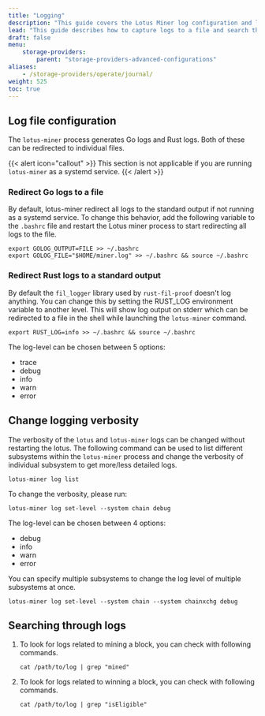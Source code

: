 ```yaml
---
title: "Logging"
description: "This guide covers the Lotus Miner log configuration and logging usage."
lead: "This guide describes how to capture logs to a file and search through the file for important events."
draft: false
menu:
    storage-providers:
        parent: "storage-providers-advanced-configurations"
aliases:
    - /storage-providers/operate/journal/
weight: 525
toc: true
---
```


## Log file configuration

The `lotus-miner` process generates Go logs and Rust logs. Both of these can be redirected to individual files.

{{< alert icon="callout" >}}
This section is not applicable if you are running `lotus-miner` as a systemd service.
{{< /alert >}}

### Redirect Go logs to a file

By default, lotus-miner redirect all logs to the standard output if not running as a systemd service. To change this behavior, add the following variable to the `.bashrc` file and restart the Lotus miner process to start redirecting all logs to the file.

```shell
export GOLOG_OUTPUT=FILE >> ~/.bashrc
export GOLOG_FILE="$HOME/miner.log" >> ~/.bashrc && source ~/.bashrc
```

### Redirect Rust logs to a standard output

By default the `fil_logger` library used by `rust-fil-proof` doesn't log anything. You can change this by setting the RUST_LOG environment variable to another level. This will show log output on stderr which can be redirected to a file in the shell while launching the `lotus-miner` command.

```shell
export RUST_LOG=info >> ~/.bashrc && source ~/.bashrc
```

The log-level can be chosen between 5 options:

- trace
- debug
- info
- warn
- error

## Change logging verbosity

The verbosity of the `lotus` and `lotus-miner` logs can be changed without restarting the lotus. The following command can be used to list different subsystems within the `lotus-miner` process and change the verbosity of individual subsystem to get more/less detailed logs.

```shell
lotus-miner log list
```

To change the verbosity, please run:

```shell
lotus-miner log set-level --system chain debug
```

The log-level can be chosen between 4 options:

- debug
- info
- warn
- error

You can specify multiple subsystems to change the log level of multiple subsystems at once.

```shell
lotus-miner log set-level --system chain --system chainxchg debug
```

## Searching through logs

1. To look for logs related to mining a block, you can check with following commands.
    ```shell
    cat /path/to/log | grep "mined"
    ```

2. To look for logs related to winning a block, you can check with following commands.
    ```shell
    cat /path/to/log | grep "isEligible"
    ```
